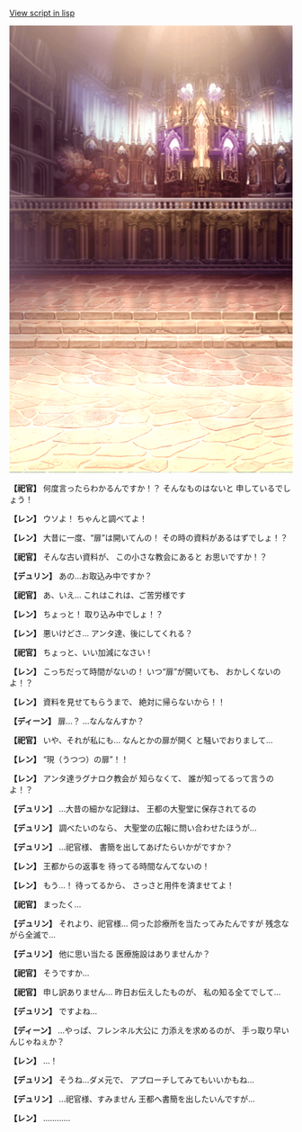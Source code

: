 [View script in lisp](../scripts/1610202.txt)

![006_church.png](../images/backgrounds/006_church.png)

**【祀官】**
何度言ったらわかるんですか！？
そんなものはないと
申しているでしょう！

**【レン】**
ウソよ！
ちゃんと調べてよ！

**【レン】**
大昔に一度、“扉”は開いてんの！
その時の資料があるはずでしょ！？

**【祀官】**
そんな古い資料が、
この小さな教会にあると
お思いですか！？

**【デュリン】**
あの…お取込み中ですか？

**【祀官】**
あ、いえ…
これはこれは、ご苦労様です

**【レン】**
ちょっと！
取り込み中でしょ！？

**【レン】**
悪いけどさ…
アンタ達、後にしてくれる？

**【祀官】**
ちょっと、いい加減になさい！

**【レン】**
こっちだって時間がないの！
いつ“扉”が開いても、
おかしくないのよ！？

**【レン】**
資料を見せてもらうまで、
絶対に帰らないから！！

**【ディーン】**
扉…？
…なんなんすか？

**【祀官】**
いや、それが私にも…
なんとかの扉が開く
と騒いでおりまして…

**【レン】**
“現（うつつ）の扉”！！

**【レン】**
アンタ達ラグナロク教会が
知らなくて、
誰が知ってるって言うのよ！？

**【デュリン】**
…大昔の細かな記録は、
王都の大聖堂に保存されてるの

**【デュリン】**
調べたいのなら、
大聖堂の広報に問い合わせたほうが…

**【デュリン】**
…祀官様、
書簡を出してあげたらいかがですか？

**【レン】**
王都からの返事を
待ってる時間なんてないの！

**【レン】**
もう…！
待ってるから、
さっさと用件を済ませてよ！

**【祀官】**
まったく…

**【デュリン】**
それより、祀官様…
伺った診療所を当たってみたんですが
残念ながら全滅で…

**【デュリン】**
他に思い当たる
医療施設はありませんか？

**【祀官】**
そうですか…

**【祀官】**
申し訳ありません…
昨日お伝えしたものが、
私の知る全てでして…

**【デュリン】**
ですよね…

**【ディーン】**
…やっぱ、フレンネル大公に
力添えを求めるのが、
手っ取り早いんじゃねぇか？

**【レン】**
…！

**【デュリン】**
そうね…ダメ元で、
アプローチしてみてもいいかもね…

**【デュリン】**
…祀官様、すみません
王都へ書簡を出したいんですが…

**【レン】**
…………